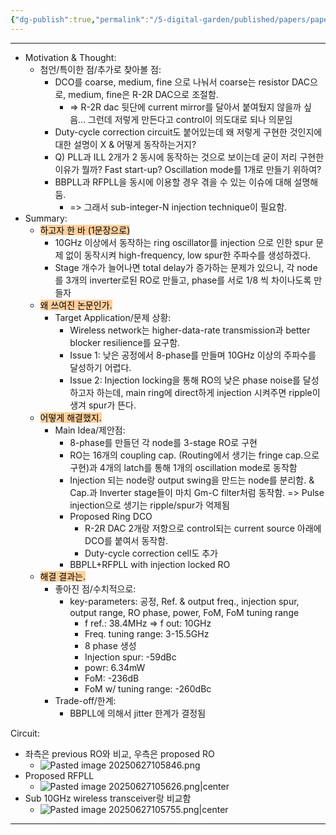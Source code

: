 ```yaml
---
{"dg-publish":true,"permalink":"/5-digital-garden/published/papers/paper-review/a-2-3-15-8-g-hz-8-phase-injection-ripple-filtered-multi-ring-coupled-dco-enabling-a-wideband-digital-pll/","tags":["DCO","injection_locked_oscillator","RFPLL","IR_UWB","duty_cycle_correction","wide_band"],"created":"2025-09-11T13:47:03.439+09:00"}
---
```


--- 
- Motivation & Thought: 
	- 첨언/특이한 점/추가로 찾아볼 점:
		- DCO를 coarse, medium, fine 으로 나눠서 coarse는 resistor DAC으로, medium, fine은 R-2R DAC으로 조절함.
			- => R-2R dac 뒷단에 current mirror를 달아서 붙여뒀지 않을까 싶음... 그런데 저렇게 만든다고 control이 의도대로 되나 의문임
		- Duty-cycle correction circuit도 붙어있는데 왜 저렇게 구현한 것인지에 대한 설명이 X & 어떻게 동작하는거지?
		- Q) PLL과 ILL 2개가 2 동시에 동작하는 것으로 보이는데 굳이 저리 구현한 이유가 뭘까? Fast start-up? Oscillation mode를 1개로 만들기 위하여?
		- BBPLL과 RFPLL을 동시에 이용할 경우 겪을 수 있는 이슈에 대해 설명해둠.
			- => 그래서 sub-integer-N injection technique이 필요함.
- Summary: 
	- <mark style="background: #FFB86CA6;">하고자 한 바 (1문장으로)</mark>
		- 10GHz 이상에서 동작하는 ring oscillator를 injection 으로 인한 spur 문제 없이 동작시켜 high-frequency, low spur한 주파수를 생성하겠다.
		- Stage 개수가 늘어나면 total delay가 증가하는 문제가 있으니, 각 node를 3개의 inverter로된 RO로 만들고, phase를 서로 1/8 씩 차이나도록 만들자
	- <mark style="background: #FFB86CA6;">왜 쓰여진 논문인가.</mark>
		- Target Application/문제 상황: 
			- Wireless network는 higher-data-rate transmission과 better blocker resilience를 요구함.
			- Issue 1: 낮은 공정에서  8-phase를 만들며 10GHz 이상의 주파수를 달성하기 어렵다.
			- Issue 2: Injection locking을 통해 RO의 낮은 phase noise를 달성하고자 하는데, main ring에 direct하게 injection 시켜주면 ripple이 생겨 spur가 뜬다.
	- <mark style="background: #FFB86CA6;">어떻게 해결했지.</mark>
		- Main Idea/제안점:
			- 8-phase를 만들던 각 node를 3-stage RO로 구현
			- RO는 16개의 coupling cap. (Routing에서 생기는 fringe cap.으로 구현)과 4개의 latch를 통해 1개의 oscillation mode로 동작함
			- Injection 되는 node랑 output swing을 만드는 node를 분리함. & Cap.과 Inverter stage들이 마치 Gm-C filter처럼 동작함. => Pulse injection으로 생기는 ripple/spur가 억제됨
			- Proposed Ring DCO
				- R-2R DAC 2개랑 저항으로 control되는 current source 아래에 DCO를 붙여서 동작함.
				- Duty-cycle correction cell도 추가
			- BBPLL+RFPLL with injection locked RO
	- <mark style="background: #FFB86CA6;">해결 결과는.</mark>
		- 좋아진 점/수치적으로:
			- key-parameters:  공정, Ref. & output freq., injection spur, output range, RO phase, power, FoM, FoM tuning range
				- f ref.: 38.4MHz => f out: 10GHz
				- Freq. tuning range: 3-15.5GHz
				- 8 phase 생성
				- Injection spur: -59dBc
				- powr: 6.34mW
				- FoM: -236dB
				- FoM w/ tuning range: -260dBc 
		- Trade-off/한계: 
			- BBPLL에 의해서 jitter 한계가 결정됨

Circuit:
- 좌측은 previous RO와 비교, 우측은 proposed RO
	- ![Pasted image 20250627105846.png](/img/user/0.%20TOOLS/00.%20Attechments/Pasted%20image%2020250627105846.png)
- Proposed RFPLL
	- ![Pasted image 20250627105626.png|center](/img/user/0.%20TOOLS/00.%20Attechments/Pasted%20image%2020250627105626.png)
- Sub 10GHz wireless transceiver랑 비교함
	- ![Pasted image 20250627105755.png|center](/img/user/0.%20TOOLS/00.%20Attechments/Pasted%20image%2020250627105755.png)




---
